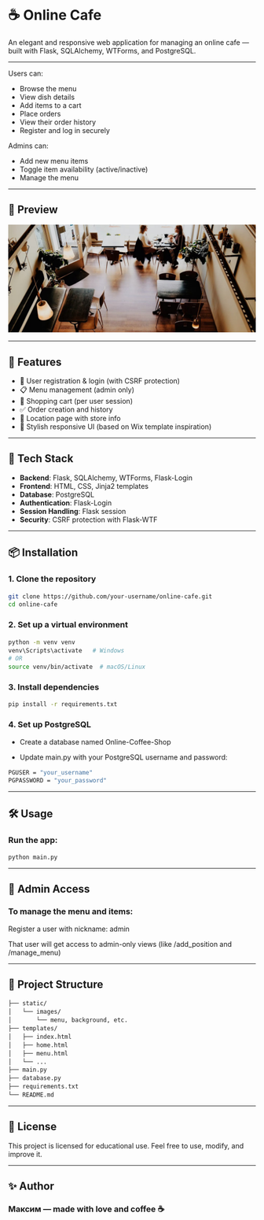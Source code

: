 # ☕ Online Cafe

An elegant and responsive web application for managing an online cafe — built with Flask, SQLAlchemy, WTForms, and PostgreSQL.

---

Users can:
- Browse the menu
- View dish details
- Add items to a cart
- Place orders
- View their order history
- Register and log in securely

Admins can:
- Add new menu items
- Toggle item availability (active/inactive)
- Manage the menu

---

## 📸 Preview

![Preview Screenshot](static/images/decorative_img.jpg)

---

## 🚀 Features

- 🔐 User registration & login (with CSRF protection)
- 📋 Menu management (admin only)
- 🛒 Shopping cart (per user session)
- ✅ Order creation and history
- 🏪 Location page with store info
- 🎨 Stylish responsive UI (based on Wix template inspiration)

---

## 🧰 Tech Stack

- **Backend**: Flask, SQLAlchemy, WTForms, Flask-Login
- **Frontend**: HTML, CSS, Jinja2 templates
- **Database**: PostgreSQL
- **Authentication**: Flask-Login
- **Session Handling**: Flask session
- **Security**: CSRF protection with Flask-WTF

---

## 📦 Installation

### 1. Clone the repository

```bash
git clone https://github.com/your-username/online-cafe.git
cd online-cafe
```

### 2. Set up a virtual environment
```bash
python -m venv venv
venv\Scripts\activate   # Windows
# OR
source venv/bin/activate  # macOS/Linux
```

### 3. Install dependencies
```bash
pip install -r requirements.txt
```

### 4. Set up PostgreSQL
- Create a database named Online-Coffee-Shop

- Update main.py with your PostgreSQL username and password:
```bash
PGUSER = "your_username"
PGPASSWORD = "your_password"
```
---

## 🛠 Usage
### Run the app:
```bash
python main.py
```

---

## 👤 Admin Access
### To manage the menu and items:

Register a user with nickname: admin

That user will get access to admin-only views (like /add_position and /manage_menu)

---

## 📂 Project Structure
```bash
├── static/
│   └── images/
│       └── menu, background, etc.
├── templates/
│   ├── index.html
│   ├── home.html
│   ├── menu.html
│   └── ...
├── main.py
├── database.py
├── requirements.txt
└── README.md
```

---

## 📄 License
This project is licensed for educational use. Feel free to use, modify, and improve it.

---

## ✨ Author
### Максим — made with love and coffee ☕
